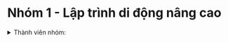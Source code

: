 # Nhóm 1 - Lập trình di động nâng cao
<details>
 <summary>Thành viên nhóm:</summary>
 <p>20110471 - Trần Nhật Hào</p>
 <p> 20110547 - Trần Thanh Phương</p>
</details>

